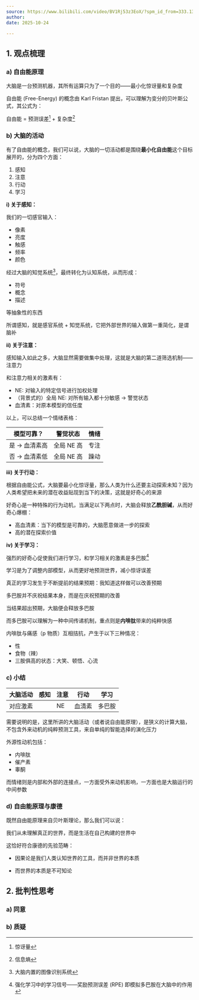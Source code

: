 ```yaml
---
source: https://www.bilibili.com/video/BV1Rj53z3EoX/?spm_id_from=333.1387.favlist.content.click&vd_source=bfb2e50dad8e670124c382656b85473e
author: 
date: 2025-10-24

---
```


## 1. 观点梳理

### a) 自由能原理

大脑是一台预测机器，其所有运算只为了一个目的——最小化惊讶量和复杂度

自由能 (Free-Energy) 的概念由 Karl Fristan 提出，可以理解为变分的贝叶斯公式，其公式为：

自由能 = 预测误差[^1] + 复杂度[^2]

[^1]: 惊讶量
[^2]: 信息熵

### b) 大脑的活动

有了自由能的概念，我们可以说，大脑的一切活动都是围绕**最小化自由能**这个目标展开的，分为四个方面：

1. 感知
2. 注意
3. 行动
4. 学习

**i) 关于感知：**

我们的一切感官输入：

- 像素
- 亮度
- 触感
- 频率
- 颜色

经过大脑的知觉系统[^3]，最终转化为认知系统，从而形成：

- 符号
- 概念
- 描述

等抽象性的东西

[^3]: 大脑内置的图像识别系统

所谓感知，就是感官系统 + 知觉系统，它把外部世界的输入做第一重简化，是谓脑补

**ii) 关于注意：**

感知输入如此之多，大脑显然需要做集中处理，这就是大脑的第二道筛选机制——注意力

和注意力相关的激素有：

- NE: 对输入的特定信号进行加权处理
- （背景式的）全局 NE: 对所有输入都十分敏感 → 警觉状态
- 血清素：对原本模型的信任度

以上，可以总结一个情绪表格：

| 模型可靠？    | 警觉状态   | 情绪 |
| ------------- | ---------- | ---- |
| 是 → 血清素高 | 全局 NE 高 | 专注 |
| 否 → 血清素低 | 全局 NE 高 | 躁动 |

**iii) 关于行动：**

根据自由能公式，大脑要最小化惊讶量，那么人类为什么还要主动探索未知？因为人类希望把未来的潜在收益贴现到当下的决策，这就是好奇心的来源

好奇心是一种特殊的行为动机，当满足以下两点时，大脑会释放**乙酰胆碱**，从而好奇心爆棚：

- 高血清素：当下的模型是可靠的，大脑愿意做进一步的探索
- 高的潜在探索价值

**iv) 关于学习：**

强烈的好奇心促使我们进行学习，和学习相关的激素是多巴胺[^4]

[^4]: 强化学习中的学习信号——奖励预测误差 (RPE) 即模拟多巴胺在大脑中的作用

学习是为了调整内部模型，从而更好地预测世界，减小惊讶误差

真正的学习发生于不断提前的结果预期：我知道这样做可以改善预期

多巴胺并不庆祝结果本身，而是在庆祝预期的改善

当结果超出预期，大脑便会释放多巴胺

而多巴胺可以理解为一种中间传递机制，重点则是**内啡肽**带来的纯粹快感

内啡肽与痛感（p 物质）互相拮抗，产生于以下三种情况：

- 性
- 食物（辣）
- 三胺俱高的状态：大笑、顿悟、心流

### c) 小结

| 大脑活动 | 感知 | 注意 | 行动   | 学习   |
| -------- | ---- | ---- | ------ | ------ |
| 对应激素 |      | NE   | 血清素 | 多巴胺 |

需要说明的是，这里所讲的大脑活动（或者说自由能原理），是狭义的计算大脑，不包含外来动机的纯粹预测工具，来自单纯的智能选择的演化压力

外源性动机包括：

- 内啡肽
- 催产素
- 睾酮

而情绪则是内部和外部的连接点，一方面受外来动机影响，一方面也是大脑运行的中间参数

### d) 自由能原理与康德

既然自由能原理来自贝叶斯理论，那么我们可以说：

我们从未理解真正的世界，而是生活在自己构建的世界中

这恰好符合康德的先验范畴：

- 因果论是我们人类认知世界的工具，而并非世界的本质

- 而世界的本质是不可知论

## 2. 批判性思考

### a) 同意



### b) 质疑

